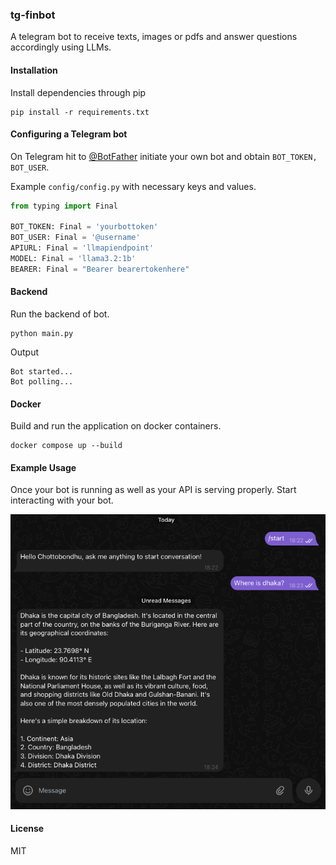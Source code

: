 ### tg-finbot

A telegram bot to receive texts, images or pdfs and answer questions accordingly using LLMs.

#### Installation
Install dependencies through pip
```
pip install -r requirements.txt
```

#### Configuring a Telegram bot
On Telegram hit to [@BotFather](https://t.me/BotFather) initiate your own bot and obtain ```BOT_TOKEN, BOT_USER```.

Example ```config/config.py``` with necessary keys and values.
```python
from typing import Final

BOT_TOKEN: Final = 'yourbottoken'
BOT_USER: Final = '@username'
APIURL: Final = 'llmapiendpoint'
MODEL: Final = 'llama3.2:1b'
BEARER: Final = "Bearer bearertokenhere"
```

#### Backend
Run the backend of bot.
```
python main.py
```
Output
```
Bot started...
Bot polling...
```

#### Docker
Build and run the application on docker containers. 
```
docker compose up --build
```

#### Example Usage
Once your bot is running as well as your API is serving properly. Start interacting with your bot. 

![chatimage](static/chat.png)

#### License
MIT
